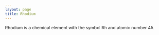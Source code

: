 ```yaml
---
layout: page
title: Rhodium
---
```


Rhodium is a chemical element with the symbol Rh and atomic number 45.
